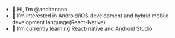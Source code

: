 - 👋 Hi, I’m @anditannnn
- 👀 I’m interested in Android/iOS development and hybrid mobile development language(React-Native)
- 🌱 I’m currently learning React-native and Android Studio

<!---
- 💞️ I’m looking to collaborate on ...
- 📫 How to reach me ...
anditannnn/anditannnn is a ✨ special ✨ repository because its `README.md` (this file) appears on your GitHub profile.
You can click the Preview link to take a look at your changes.
--->
